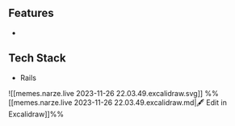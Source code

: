 ## Features
- 

## Tech Stack
- Rails

![[memes.narze.live 2023-11-26 22.03.49.excalidraw.svg]]
%%[[memes.narze.live 2023-11-26 22.03.49.excalidraw.md|🖋 Edit in Excalidraw]]%%